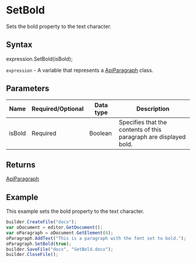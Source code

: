 # SetBold

Sets the bold property to the text character.

## Syntax

expression.SetBold(isBold);

`expression` - A variable that represents a [ApiParagraph](../ApiParagraph.md) class.

## Parameters

| **Name** | **Required/Optional** | **Data type** | **Description** |
| ------------- | ------------- | ------------- | ------------- |
| isBold | Required | Boolean | Specifies that the contents of this paragraph are displayed bold. |

## Returns

[ApiParagraph](../ApiParagraph.md)

## Example

This example sets the bold property to the text character.

```javascript
builder.CreateFile("docx");
var oDocument = editor.GetDocument();
var oParagraph = oDocument.GetElement(0);
oParagraph.AddText("This is a paragraph with the font set to bold.");
oParagraph.SetBold(true);
builder.SaveFile("docx", "SetBold.docx");
builder.CloseFile();
```